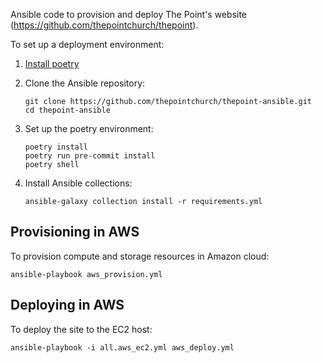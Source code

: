 Ansible code to provision and deploy The Point's website (https://github.com/thepointchurch/thepoint).

To set up a deployment environment:

1. [Install poetry](https://python-poetry.org/docs/#installation)

2. Clone the Ansible repository:

    ```
    git clone https://github.com/thepointchurch/thepoint-ansible.git
    cd thepoint-ansible
    ```

3. Set up the poetry environment:

    ```
    poetry install
    poetry run pre-commit install
    poetry shell
    ```

4. Install Ansible collections:

    ```
    ansible-galaxy collection install -r requirements.yml
    ```

## Provisioning in AWS

To provision compute and storage resources in Amazon cloud:

    ansible-playbook aws_provision.yml

## Deploying in AWS

To deploy the site to the EC2 host:

    ansible-playbook -i all.aws_ec2.yml aws_deploy.yml
